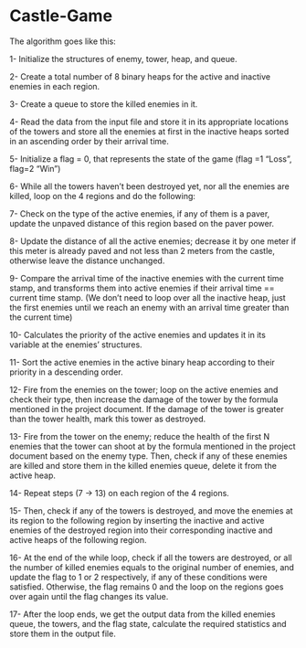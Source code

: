 # Castle-Game
The algorithm goes like this:


1-	Initialize the structures of enemy, tower, heap, and queue. 


2-	Create a total number of 8 binary heaps for the active and inactive enemies in each region.


3-	Create a queue to store the killed enemies in it.


4-	Read the data from the input file and store it in its appropriate locations of the towers and store all the enemies at first in the inactive heaps sorted in an ascending order by their arrival time.


5-	Initialize a flag = 0, that represents the state of the game (flag =1 “Loss”, flag=2 “Win”)


6-	While all the towers haven’t been destroyed yet, nor all the enemies are killed, loop on the 4 regions and do the following:


7-	Check on the type of the active enemies, if any of them is a paver, update the unpaved distance of this region based on the paver power.


8-	Update the distance of all the active enemies; decrease it by one meter if this meter is already paved and not less than 2 meters from the castle, otherwise leave the distance unchanged. 


9-	Compare the arrival time of the inactive enemies with the current time stamp, and transforms them into active enemies if their arrival time == current time stamp. (We don’t need to loop over all the inactive heap, just the first enemies until we reach an enemy with an arrival time greater than the current time)


10-	Calculates the priority of the active enemies and updates it in its variable at the enemies’ structures. 


11-	Sort the active enemies in the active binary heap according to their priority in a descending order. 


12-	Fire from the enemies on the tower; loop on the active enemies and check their type, then increase the damage of the tower by the formula mentioned in the project document. If the damage of the tower is greater than the tower health, mark this tower as destroyed.


13-	Fire from the tower on the enemy; reduce the health of the first N enemies that the tower can shoot at by the formula mentioned in the project document based on the enemy type. Then, check if any of these enemies are killed and store them in the killed enemies queue, delete it from the active heap.


14-	Repeat steps (7 -> 13) on each region of the 4 regions.


15-	Then, check if any of the towers is destroyed, and move the enemies at its region to the following region by inserting the inactive and active enemies of the destroyed region into their corresponding inactive and active heaps of the following region. 


16-	At the end of the while loop, check if all the towers are destroyed, or all the number of killed enemies equals to the original number of enemies, and update the flag to 1 or 2 respectively, if any of these conditions were satisfied. Otherwise, the flag remains 0 and the loop on the regions goes over again until the flag changes its value.


17-	After the loop ends, we get the output data from the killed enemies queue, the towers, and the flag state, calculate the required statistics and store them in the output file.

